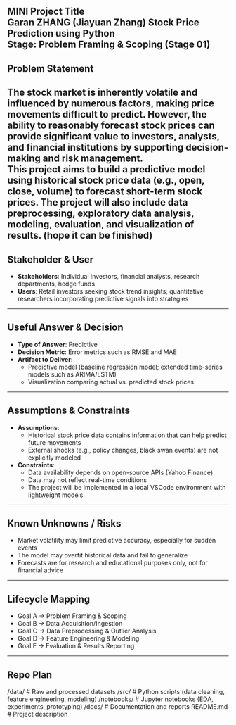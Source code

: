 MINI Project Title  
Garan ZHANG (Jiayuan Zhang)
**Stock Price Prediction using Python**  
**Stage:** Problem Framing & Scoping (Stage 01)  
---
## Problem Statement  
The stock market is inherently volatile and influenced by numerous factors, making price movements difficult to predict. However, the ability to reasonably forecast stock prices can provide significant value to investors, analysts, and financial institutions by supporting decision-making and risk management.  
This project aims to build a predictive model using historical stock price data (e.g., open, close, volume) to forecast short-term stock prices. The project will also include data preprocessing, exploratory data analysis, modeling, evaluation, and visualization of results.  (hope it can be finished)
---
## Stakeholder & User  
- **Stakeholders**: Individual investors, financial analysts, research departments, hedge funds  
- **Users**: Retail investors seeking stock trend insights; quantitative researchers incorporating predictive signals into strategies  
---
## Useful Answer & Decision  
- **Type of Answer**: Predictive  
- **Decision Metric**: Error metrics such as RMSE and MAE  
- **Artifact to Deliver**:  
  - Predictive model (baseline regression model; extended time-series models such as ARIMA/LSTM)  
  - Visualization comparing actual vs. predicted stock prices  
---
## Assumptions & Constraints  
- **Assumptions**:  
  - Historical stock price data contains information that can help predict future movements  
  - External shocks (e.g., policy changes, black swan events) are not explicitly modeled  
- **Constraints**:  
  - Data availability depends on open-source APIs (Yahoo Finance)  
  - Data may not reflect real-time conditions  
  - The project will be implemented in a local VSCode environment with lightweight models  
---
## Known Unknowns / Risks  
- Market volatility may limit predictive accuracy, especially for sudden events  
- The model may overfit historical data and fail to generalize  
- Forecasts are for research and educational purposes only, not for financial advice  
---
## Lifecycle Mapping  
- Goal A → Problem Framing & Scoping   
- Goal B → Data Acquisition/Ingestion 
- Goal C → Data Preprocessing & Outlier Analysis 
- Goal D → Feature Engineering & Modeling 
- Goal E → Evaluation & Results Reporting 
---
## Repo Plan
/data/ # Raw and processed datasets
/src/ # Python scripts (data cleaning, feature engineering, modeling)
/notebooks/ # Jupyter notebooks (EDA, experiments, prototyping)
/docs/ # Documentation and reports
README.md # Project description
